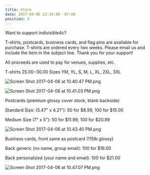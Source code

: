 ```yaml
---
title: Store
date: 2017-04-06 22:34:00 -07:00
position: 5
---
```


Want to support indivisible4c?

T-shirts, postcards, business cards, and flag pins are available for purchase. T-shirts are ordered every two weeks. Please email us and include the item in the subject line. Thank you for your support!

All proceeds are used to pay for venues, supplies, etc.

T-shirts $25.00-$30.00   Sizes YM, YL, S, M, L, XL, 2XL, 3XL

![Screen Shot 2017-04-06 at 10.40.47 PM.png](/uploads/Screen%20Shot%202017-04-06%20at%2010.40.47%20PM.png)

![Screen Shot 2017-04-06 at 10.41.03 PM.png](/uploads/Screen%20Shot%202017-04-06%20at%2010.41.03%20PM.png)

Postcards  (premium glossy cover stock, blank backside)

Standard Size: (5.47" x 4.21"): 50 for $8.99, 100 for $15.00

Medium Size (7" x 5"): 50 for $11.99, 100 for $20.99

![Screen Shot 2017-04-06 at 10.43.40 PM.png](/uploads/Screen%20Shot%202017-04-06%20at%2010.43.40%20PM.png)

Business cards, front same as postcard (115lb glossy)

Back generic (no name, group email): 100 for $16.00

Back personalized (your name and email): 100 for $21.00

![Screen Shot 2017-04-06 at 10.47.07 PM.png](/uploads/Screen%20Shot%202017-04-06%20at%2010.47.07%20PM.png)